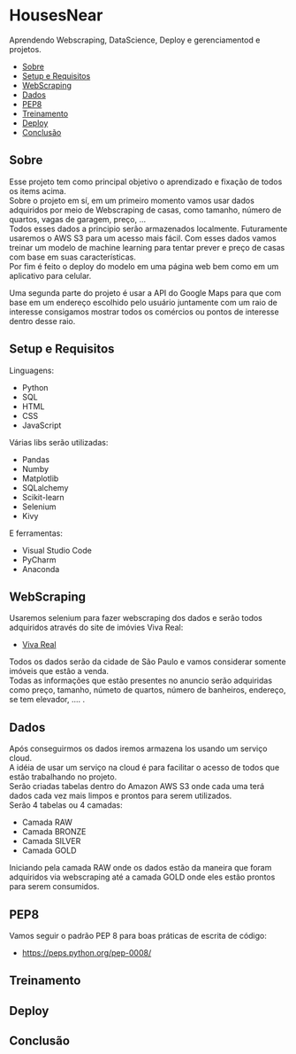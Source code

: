# HousesNear
Aprendendo Webscraping, DataScience, Deploy e gerenciamentod e projetos.

- [Sobre](#sobre)
- [Setup e Requisitos](#setup-e-requisitos)
- [WebScraping](#webscraping)
- [Dados](#dados)
- [PEP8](#pep8)
- [Treinamento](#treinamento)
- [Deploy](#deploy)
- [Conclusão](#conclusao)

## Sobre
Esse projeto tem como principal objetivo o aprendizado e fixação de todos os items acima.<br />
Sobre o projeto em sí, em um primeiro momento vamos usar dados adquiridos por meio de Webscraping de casas, como tamanho, número de quartos, vagas de garagem, preço, ... <br />
Todos esses dados a principio serão armazenados localmente. Futuramente usaremos o AWS S3 para um acesso mais fácil.
Com esses dados vamos treinar um modelo de machine learning para tentar prever e preço de casas com base em suas características. <br />
Por fim é feito o deploy do modelo em uma página web bem como em um aplicativo para celular.

Uma segunda parte do projeto é usar a API do Google Maps para que com base em um endereço escolhido pelo usuário juntamente com um raio de interesse consigamos mostrar todos os comércios ou pontos de interesse dentro desse raio.

## Setup e Requisitos
Linguagens:

* Python
* SQL
* HTML
* CSS
* JavaScript

Várias libs serão utilizadas:

* Pandas
* Numby
* Matplotlib
* SQLalchemy
* Scikit-learn
* Selenium
* Kivy

E ferramentas:

* Visual Studio Code
* PyCharm
* Anaconda

## WebScraping
Usaremos selenium para fazer webscraping dos dados e serão todos adquiridos através do site de imóvies Viva Real:

- [Viva Real](https://www.vivareal.com.br/venda/sp/sao-paulo/apartamento_residencial/)

Todos os dados serão da cidade de São Paulo e vamos considerar somente imóveis que estão a venda.<br />
Todas as informações que estão presentes no anuncio serão adquiridas como preço, tamanho, númeto de quartos, número de banheiros, endereço, se tem elevador, .... .

## Dados
Após conseguirmos os dados iremos armazena los usando um serviço cloud.<br />
A idéia de usar um serviço na cloud é para facilitar o acesso de todos que estão trabalhando no projeto.<br />
Serão criadas tabelas dentro do Amazon AWS S3 onde cada uma terá dados cada vez mais limpos e prontos para serem utilizados.<br />
Serão 4 tabelas ou 4 camadas:

* Camada RAW
* Camada BRONZE
* Camada SILVER
* Camada GOLD

Iniciando pela camada RAW onde os dados estão da maneira que foram adquiridos via webscraping até a camada GOLD onde eles estão prontos para serem consumidos.

## PEP8
Vamos seguir o padrão PEP 8 para boas práticas de escrita de código:
- https://peps.python.org/pep-0008/

## Treinamento

## Deploy

## Conclusão
